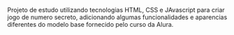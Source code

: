 
Projeto de estudo utilizando tecnologias HTML, CSS e JAvascript para criar jogo de numero secreto, adicionando algumas funcionalidades e aparencias diferentes do modelo base fornecido pelo curso da Alura.
